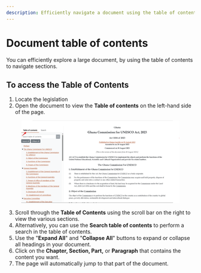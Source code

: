```yaml
---
description: Efficiently navigate a document using the table of contents
---
```


# Document table of contents

You can efficiently explore a large document, by using the table of contents to navigate sections.

## To access the Table of Contents

1. Locate the legislation
2. Open the document to view the **Table of contents** on the left-hand side of the page.

<figure><img src="../.gitbook/assets/ghalii--TOC.png" alt=""><figcaption></figcaption></figure>

3. Scroll through the **Table of Contents** using the scroll bar on the right to view the various sections.
4. Alternatively, you can use the **Search table of contents** to perform a search in the table of contents.
5. Use the "**Expand All**" and "**Collapse All**" buttons to expand or collapse all headings in your document.
6. Click on the **Chapter, Section, Part,** or **Paragraph** that contains the content you want.
7. The page will automatically jump to that part of the document.
